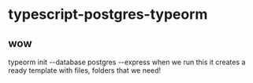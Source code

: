 # typescript-postgres-typeorm

## wow
 typeorm init --database postgres --express
 when we run this it creates a ready template with files, folders that we need!